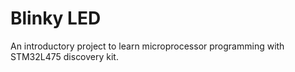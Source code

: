 # Blinky LED

An introductory project to learn microprocessor programming with STM32L475 discovery kit.
